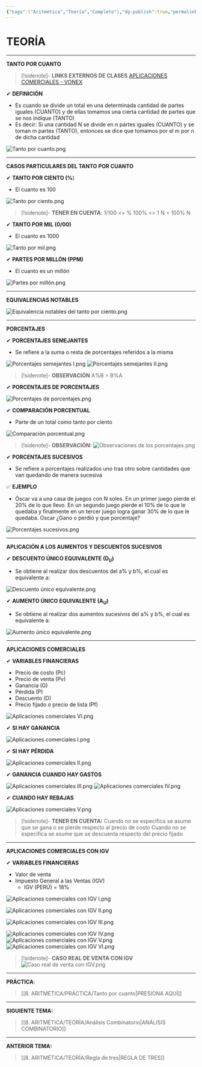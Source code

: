 ```yaml
---
{"tags":["Aritmética","Teoría","Completo"],"dg-publish":true,"permalink":"/8-aritmetica/teoria/tanto-por-cuanto/","dgPassFrontmatter":true}
---
```


# TEORÍA
---
**TANTO POR CUANTO**

>[!sidenote]- **LINKS EXTERNOS DE CLASES**
>[APLICACIONES COMERCIALES - VONEX](https://www.youtube.com/watch?v=BdPiJBLUPHc) 

✔ **DEFINICIÓN**
- Es cuando se divide un total en una determinada cantidad de partes iguales (CUANTO) y de ellas tomamos una cierta cantidad de partes que se nos indique (TANTO)
- Es decir: Si una cantidad N se divide en n partes iguales (CUANTO) y se toman m partes (TANTO), entonces se dice que tomamos por el m por n de dicha cantidad

![Tanto por cuanto.png](/img/user/1.%20ELEMENTOS%20GR%C3%81FICOS/Tanto%20por%20cuanto.png)

---
**CASOS PARTICULARES DEL TANTO POR CUANTO**

✔ **TANTO POR CIENTO (%**) 
- El cuanto es 100

![Tanto por ciento.png](/img/user/1.%20ELEMENTOS%20GR%C3%81FICOS/Tanto%20por%20ciento.png)

>[!sidenote]- **TENER EN CUENTA**:
>1/100 <> %
>100% <> 1
>N = 100% N

✔ **TANTO POR MIL (0/00)** 
- El cuanto es 1000

![Tanto por mil.png](/img/user/1.%20ELEMENTOS%20GR%C3%81FICOS/Tanto%20por%20mil.png)

✔ **PARTES POR MILLÓN (PPM)**
- El cuanto es un millón

![Partes por millón.png](/img/user/1.%20ELEMENTOS%20GR%C3%81FICOS/Partes%20por%20mill%C3%B3n.png)

---
**EQUIVALENCIAS NOTABLES**

![Equivalencia notables del tanto por ciento.png](/img/user/1.%20ELEMENTOS%20GR%C3%81FICOS/Equivalencia%20notables%20del%20tanto%20por%20ciento.png)

---
**PORCENTAJES**

✔ **PORCENTAJES SEMEJANTES**
- Se refiere a la suma o resta de porcentajes referidos a la misma

![Porcentajes semejantes I.png](/img/user/1.%20ELEMENTOS%20GR%C3%81FICOS/Porcentajes%20semejantes%20I.png)
![Porcentajes semejantes II.png](/img/user/1.%20ELEMENTOS%20GR%C3%81FICOS/Porcentajes%20semejantes%20II.png)

>[!sidenote]- **OBSERVACIÓN** 
>A%B = B%A

✔ **PORCENTAJES DE PORCENTAJES**

![Porcentajes de porcentajes.png](/img/user/1.%20ELEMENTOS%20GR%C3%81FICOS/Porcentajes%20de%20porcentajes.png)

✔ **COMPARACIÓN PORCENTUAL**
- Parte de un total como tanto por ciento

![Comparación porcentual.png](/img/user/1.%20ELEMENTOS%20GR%C3%81FICOS/Comparaci%C3%B3n%20porcentual.png)

>[!sidenote]- **OBSERVACIÓN:** 
![Observaciones de los porcentajes.png](/img/user/1.%20ELEMENTOS%20GR%C3%81FICOS/Observaciones%20de%20los%20porcentajes.png)

✔ **PORCENTAJES SUCESIVOS**
- Se refiere a porcentajes realizados uno tras otro sobre cantidades que van quedando de manera sucesiva 

✅ **EJEMPLO**
- Óscar va a una casa de juegos con N soles. En un primer juego pierde el 20% de lo que llevo. En un segundo juego pierde el 10% de lo que le quedaba y finalmente en un tercer juego logra ganar 30% de lo que le quedaba. Oscar ¿Gano o perdió y que porcentaje? 

![Porcentajes sucesivos.png](/img/user/1.%20ELEMENTOS%20GR%C3%81FICOS/Porcentajes%20sucesivos.png)

---
**APLICACIÓN A LOS AUMENTOS Y DESCUENTOS SUCESIVOS**

✔ **DESCUENTO ÚNICO EQUIVALENTE (D<sub>U</sub>)** 
- Se obtiene al realizar dos descuentos del a% y b%, el cual es equivalente a:

![Descuento único equivalente.png](/img/user/1.%20ELEMENTOS%20GR%C3%81FICOS/Descuento%20%C3%BAnico%20equivalente.png)

✔ **AUMENTO ÚNICO EQUIVALENTE (A<sub>U</sub>)** 
- Se obtiene al realizar dos aumentos sucesivos del a% y b%, el cual es equivalente a:

![Aumento único equivalente.png](/img/user/1.%20ELEMENTOS%20GR%C3%81FICOS/Aumento%20%C3%BAnico%20equivalente.png)

---
**APLICACIONES COMERCIALES** 

✔ **VARIABLES FINANCIERAS**
- Precio de costo (Pc)
- Precio de venta (Pv)
- Ganancia (G)
- Pérdida (P)
- Descuento (D) 
- Precio fijado o precio de lista (Pf)

![Aplicaciones comerciales VI.png](/img/user/1.%20ELEMENTOS%20GR%C3%81FICOS/Aplicaciones%20comerciales%20VI.png)

✔ **SI HAY GANANCIA** 

![Aplicaciones comerciales I.png](/img/user/1.%20ELEMENTOS%20GR%C3%81FICOS/Aplicaciones%20comerciales%20I.png)

✔ **SI HAY PÉRDIDA** 

![Aplicaciones comerciales II.png](/img/user/1.%20ELEMENTOS%20GR%C3%81FICOS/Aplicaciones%20comerciales%20II.png)

✔ **GANANCIA CUANDO HAY GASTOS** 

![Aplicaciones comerciales III.png](/img/user/1.%20ELEMENTOS%20GR%C3%81FICOS/Aplicaciones%20comerciales%20III.png)
![Aplicaciones comerciales IV.png](/img/user/1.%20ELEMENTOS%20GR%C3%81FICOS/Aplicaciones%20comerciales%20IV.png)

✔ **CUANDO HAY REBAJAS** 

![Aplicaciones comerciales V.png](/img/user/1.%20ELEMENTOS%20GR%C3%81FICOS/Aplicaciones%20comerciales%20V.png)

>[!sidenote]- **TENER EN CUENTA:** 
>Cuando no se especifica se asume que se gana o se pierde respecto al precio de costo 
>Cuando no se especifica se asume que se descuenta respecto del precio fijado

---
**APLICACIONES COMERCIALES CON IGV** 

✔ **VARIABLES FINANCIERAS** 
- Valor de venta
- Impuesto General a las Ventas (IGV)
	- IGV (PERÚ) = 18%

![Aplicaciones comerciales con IGV I.png](/img/user/1.%20ELEMENTOS%20GR%C3%81FICOS/Aplicaciones%20comerciales%20con%20IGV%20I.png)

![Aplicaciones comerciales con IGV II.png](/img/user/1.%20ELEMENTOS%20GR%C3%81FICOS/Aplicaciones%20comerciales%20con%20IGV%20II.png)

![Aplicaciones comerciales con IGV III.png](/img/user/1.%20ELEMENTOS%20GR%C3%81FICOS/Aplicaciones%20comerciales%20con%20IGV%20III.png)

![Aplicaciones comerciales con IGV IV.png](/img/user/1.%20ELEMENTOS%20GR%C3%81FICOS/Aplicaciones%20comerciales%20con%20IGV%20IV.png)
![Aplicaciones comerciales con IGV V.png](/img/user/1.%20ELEMENTOS%20GR%C3%81FICOS/Aplicaciones%20comerciales%20con%20IGV%20V.png)
![Aplicaciones comerciales con IGV VI.png](/img/user/1.%20ELEMENTOS%20GR%C3%81FICOS/Aplicaciones%20comerciales%20con%20IGV%20VI.png)

>[!sidenote]- **CASO REAL DE VENTA CON IGV** 
>![Caso real de venta con IGV.png](/img/user/1.%20ELEMENTOS%20GR%C3%81FICOS/Caso%20real%20de%20venta%20con%20IGV.png)

---
**PRÁCTICA**: 
>[[8. ARITMÉTICA/PRÁCTICA/Tanto por cuanto\|PRESIONA AQUÍ]]

---
**SIGUIENTE TEMA:** 
>[[8. ARITMÉTICA/TEORÍA/Análisis Combinatorio\|ANÁLISIS COMBINATORIO]]

---
**ANTERIOR TEMA:** 
>[[8. ARITMÉTICA/TEORÍA/Regla de tres\|REGLA DE TRES]]


